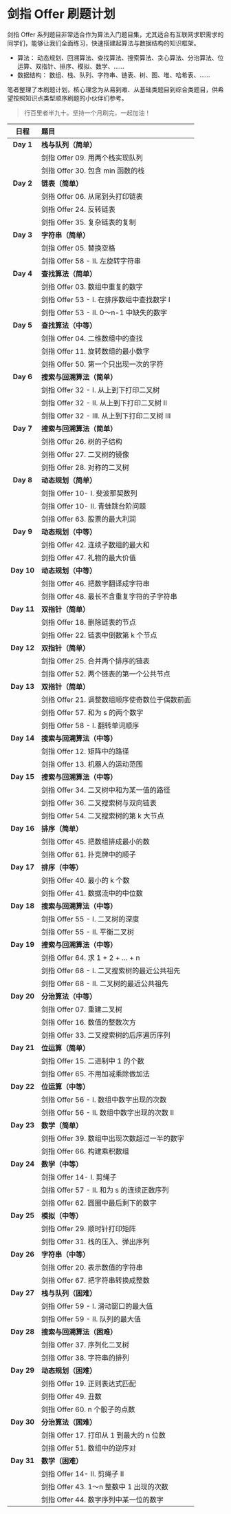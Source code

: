 # 剑指 Offer 刷题计划

剑指 Offer 系列题目非常适合作为算法入门题目集，尤其适合有互联网求职需求的同学们，能够让我们全面练习，快速搭建起算法与数据结构的知识框架。

- 算法： 动态规划、回溯算法、查找算法、搜索算法、贪心算法、分治算法、位运算、双指针、排序、模拟、数学、……
- 数据结构： 数组、栈、队列、字符串、链表、树、图、堆、哈希表、……

笔者整理了本刷题计划，核心理念为从易到难、从基础类题目到综合类题目，供希望按照知识点类型顺序刷题的小伙伴们参考。

> 行百里者半九十。坚持一个月刷完，一起加油！

|    日程    | 题目                                          |
| :--------: | :-------------------------------------------- |
| **Day 1**  | **栈与队列（简单）**                          |
|            | 剑指 Offer 09. 用两个栈实现队列               |
|            | 剑指 Offer 30.  包含 min 函数的栈             |
| **Day 2**  | **链表（简单）**                              |
|            | 剑指 Offer 06. 从尾到头打印链表               |
|            | 剑指 Offer 24. 反转链表                       |
|            | 剑指 Offer 35. 复杂链表的复制                 |
| **Day 3**  | **字符串（简单）**                            |
|            | 剑指 Offer 05. 替换空格                       |
|            | 剑指 Offer 58 - II. 左旋转字符串              |
| **Day 4**  | **查找算法（简单）**                          |
|            | 剑指 Offer 03. 数组中重复的数字               |
|            | 剑指 Offer 53 - I. 在排序数组中查找数字 I     |
|            | 剑指 Offer 53 - II. 0～n-1 中缺失的数字       |
| **Day 5**  | **查找算法（中等）**                          |
|            | 剑指 Offer 04. 二维数组中的查找               |
|            | 剑指 Offer 11. 旋转数组的最小数字             |
|            | 剑指 Offer 50. 第一个只出现一次的字符         |
| **Day 6**  | **搜索与回溯算法（简单）**                    |
|            | 剑指 Offer 32 - I. 从上到下打印二叉树         |
|            | 剑指 Offer 32 - II. 从上到下打印二叉树 II     |
|            | 剑指 Offer 32 - III. 从上到下打印二叉树 III   |
| **Day 7**  | **搜索与回溯算法（简单）**                    |
|            | 剑指 Offer 26. 树的子结构                     |
|            | 剑指 Offer 27. 二叉树的镜像                   |
|            | 剑指 Offer 28. 对称的二叉树                   |
| **Day 8**  | **动态规划（简单）**                          |
|            | 剑指 Offer 10- I. 斐波那契数列                |
|            | 剑指 Offer 10- II. 青蛙跳台阶问题             |
|            | 剑指 Offer 63. 股票的最大利润                 |
| **Day 9**  | **动态规划（中等）**                          |
|            | 剑指 Offer 42. 连续子数组的最大和             |
|            | 剑指 Offer 47. 礼物的最大价值                 |
| **Day 10** | **动态规划（中等）**                          |
|            | 剑指 Offer 46. 把数字翻译成字符串             |
|            | 剑指 Offer 48. 最长不含重复字符的子字符串     |
| **Day 11** | **双指针（简单）**                            |
|            | 剑指 Offer 18. 删除链表的节点                 |
|            | 剑指 Offer 22. 链表中倒数第 k 个节点          |
| **Day 12** | **双指针（简单）**                            |
|            | 剑指 Offer 25. 合并两个排序的链表             |
|            | 剑指 Offer 52. 两个链表的第一个公共节点       |
| **Day 13** | **双指针（简单）**                            |
|            | 剑指 Offer 21. 调整数组顺序使奇数位于偶数前面 |
|            | 剑指 Offer 57. 和为 s 的两个数字              |
|            | 剑指 Offer 58 - I. 翻转单词顺序               |
| **Day 14** | **搜索与回溯算法（中等）**                    |
|            | 剑指 Offer 12. 矩阵中的路径                   |
|            | 剑指 Offer 13. 机器人的运动范围               |
| **Day 15** | **搜索与回溯算法（中等）**                    |
|            | 剑指 Offer 34. 二叉树中和为某一值的路径       |
|            | 剑指 Offer 36. 二叉搜索树与双向链表           |
|            | 剑指 Offer 54. 二叉搜索树的第 k 大节点        |
| **Day 16** | **排序（简单）**                              |
|            | 剑指 Offer 45. 把数组排成最小的数             |
|            | 剑指 Offer 61. 扑克牌中的顺子                 |
| **Day 17** | **排序（中等）**                              |
|            | 剑指 Offer 40. 最小的 k 个数                  |
|            | 剑指 Offer 41. 数据流中的中位数               |
| **Day 18** | **搜索与回溯算法（中等）**                    |
|            | 剑指 Offer 55 - I. 二叉树的深度               |
|            | 剑指 Offer 55 - II. 平衡二叉树                |
| **Day 19** | **搜索与回溯算法（中等）**                    |
|            | 剑指 Offer 64. 求 1 + 2 + … + n               |
|            | 剑指 Offer 68 - I. 二叉搜索树的最近公共祖先   |
|            | 剑指 Offer 68 - II. 二叉树的最近公共祖先      |
| **Day 20** | **分治算法（中等）**                          |
|            | 剑指 Offer 07. 重建二叉树                     |
|            | 剑指 Offer 16. 数值的整数次方                 |
|            | 剑指 Offer 33. 二叉搜索树的后序遍历序列       |
| **Day 21** | **位运算（简单）**                            |
|            | 剑指 Offer 15. 二进制中 1 的个数              |
|            | 剑指 Offer 65. 不用加减乘除做加法             |
| **Day 22** | **位运算（中等）**                            |
|            | 剑指 Offer 56 - I. 数组中数字出现的次数       |
|            | 剑指 Offer  56 - II. 数组中数字出现的次数 II  |
| **Day 23** | **数学（简单）**                              |
|            | 剑指 Offer 39. 数组中出现次数超过一半的数字   |
|            | 剑指 Offer 66. 构建乘积数组                   |
| **Day 24** | **数学（中等）**                              |
|            | 剑指 Offer 14- I. 剪绳子                      |
|            | 剑指 Offer 57 - II. 和为 s 的连续正数序列     |
|            | 剑指 Offer 62. 圆圈中最后剩下的数字           |
| **Day 25** | **模拟（中等）**                              |
|            | 剑指 Offer 29. 顺时针打印矩阵                 |
|            | 剑指 Offer 31. 栈的压入、弹出序列             |
| **Day 26** | **字符串（中等）**                            |
|            | 剑指 Offer 20. 表示数值的字符串               |
|            | 剑指 Offer 67. 把字符串转换成整数             |
| **Day 27** | **栈与队列（困难）**                          |
|            | 剑指 Offer 59 - I. 滑动窗口的最大值           |
|            | 剑指 Offer 59 - II. 队列的最大值              |
| **Day 28** | **搜索与回溯算法（困难）**                    |
|            | 剑指 Offer 37. 序列化二叉树                   |
|            | 剑指 Offer 38. 字符串的排列                   |
| **Day 29** | **动态规划（困难）**                          |
|            | 剑指 Offer 19. 正则表达式匹配                 |
|            | 剑指 Offer 49. 丑数                           |
|            | 剑指 Offer 60. n 个骰子的点数                 |
| **Day 30** | **分治算法（困难）**                          |
|            | 剑指 Offer 17. 打印从 1 到最大的 n 位数       |
|            | 剑指 Offer 51. 数组中的逆序对                 |
| **Day 31** | **数学（困难）**                              |
|            | 剑指 Offer 14- II. 剪绳子 II                  |
|            | 剑指 Offer 43. 1～n 整数中 1 出现的次数       |
|            | 剑指 Offer 44. 数字序列中某一位的数字         |
